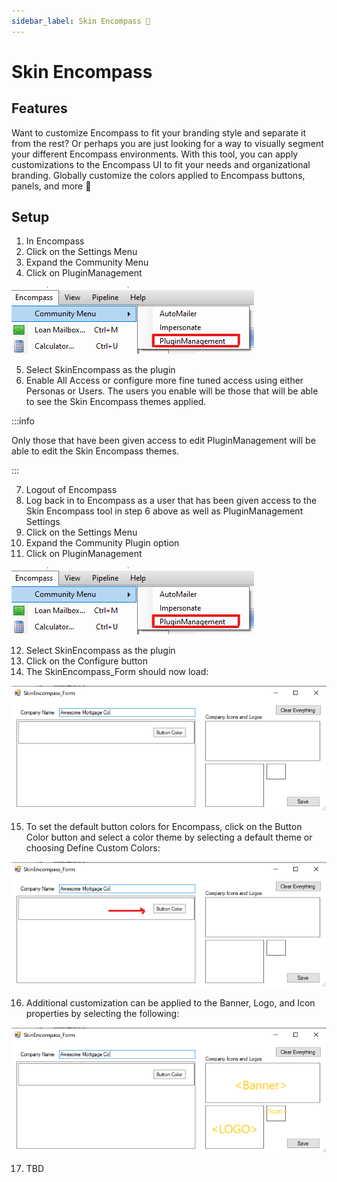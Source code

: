 ```yaml
---
sidebar_label: Skin Encompass 🚧
---
```


<underconstruction/>

# Skin Encompass

## Features

Want to customize Encompass to fit your branding style and separate it from the rest? Or perhaps you are just looking for a way to visually segment your different Encompass environments. With this tool, you can apply customizations to the Encompass UI to fit your needs and organizational branding. Globally customize the colors applied to Encompass buttons, panels, and more :rainbow:

## Setup

1. In Encompass
2. Click on the Settings Menu
3. Expand the Community Menu
4. Click on PluginManagement

![Community Plugin Menu](/img/CommunityPluginMenu.png)

5. Select SkinEncompass as the plugin
6. Enable All Access or configure more fine tuned access using either Personas or Users. The users you enable will be those that will be able to see the Skin Encompass themes applied. 

:::info

Only those that have been given access to edit PluginManagement will be able to edit the Skin Encompass themes.

:::

7. Logout of Encompass
8. Log back in to Encompass as a user that has been given access to the Skin Encompass tool in step 6 above as well as PluginManagement Settings
9. Click on the Settings Menu
10. Expand the Community Plugin option
11. Click on PluginManagement

![Community Plugin Menu](/img/CommunityPluginMenu.png)

12. Select SkinEncompass as the plugin
13. Click on the Configure button
14. The SkinEncompass_Form should now load:

![Skin Encompass Form](/img/SkinEncompass/SkinEncompass_Form.png)

15. To set the default button colors for Encompass, click on the Button Color button and select a color theme by selecting a default theme or choosing Define Custom Colors:

![Default Button Colors](/img/SkinEncompass/SkinEncompass_Form_Button_Color.png)

16. Additional customization can be applied to the Banner, Logo, and Icon properties by selecting the following:

![Banner, Logo, and Icon](/img/SkinEncompass/SkinEncompass_Form_Options.png)

17. TBD
